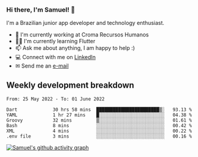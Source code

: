 ### Hi there, I'm Samuel! 👋

I'm a Brazilian junior app developer and technology enthusiast.

- 🏢 I'm currently working at Croma Recursos Humanos
- 👨‍💻 I'm currently learning Flutter
- 📫 Ask me about anything, I am happy to help :)
- 💻 Connect with me on [LinkedIn](https://www.linkedin.com/in/samuel-s-marques/)
- ✉ Send me an [e-mail](mailto:samuel.s.marques@protonmail.com)

## Weekly development breakdown
<!--START_SECTION:waka-->

```text
From: 25 May 2022 - To: 01 June 2022

Dart             30 hrs 58 mins  ███████████████████████▒░   93.13 %
YAML             1 hr 27 mins    █░░░░░░░░░░░░░░░░░░░░░░░░   04.38 %
Groovy           32 mins         ▒░░░░░░░░░░░░░░░░░░░░░░░░   01.61 %
Bash             8 mins          ░░░░░░░░░░░░░░░░░░░░░░░░░   00.42 %
XML              4 mins          ░░░░░░░░░░░░░░░░░░░░░░░░░   00.22 %
.env file        3 mins          ░░░░░░░░░░░░░░░░░░░░░░░░░   00.16 %
```

<!--END_SECTION:waka-->

[![Samuel's github activity graph](https://activity-graph.herokuapp.com/graph?username=samuel-s-marques&theme=react-dark)](https://github.com/samuel-s-marques)
